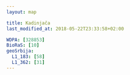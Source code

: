 ```yaml
---
layout: map

title: Kadinjača
last_modified_at: 2018-05-22T23:33:58+02:00

WDPA: [328853]
BioRaS: [10]
geoSrbija:
  L1_183: [58]
  L1_362: [31]
---
```

